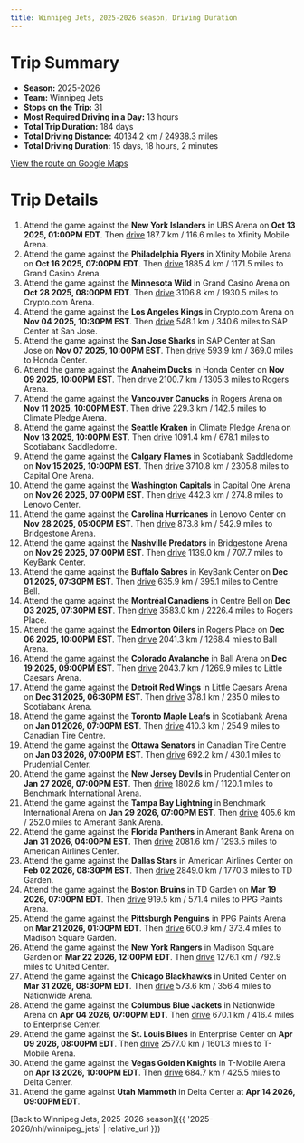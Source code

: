 ```yaml
---
title: Winnipeg Jets, 2025-2026 season, Driving Duration
---
```


# Trip Summary
- **Season:** 2025-2026
- **Team:** Winnipeg Jets
- **Stops on the Trip:** 31
- **Most Required Driving in a Day:** 13 hours
- **Total Trip Duration:** 184 days
- **Total Driving Distance:** 40134.2 km / 24938.3 miles
- **Total Driving Duration:** 15 days, 18 hours, 2 minutes

[View the route on Google Maps](https://www.google.com/maps/dir/UBS+Arena+New+York/Xfinity+Mobile+Arena+Philadelphia/Grand+Casino+Arena+Minnesota/Crypto.com+Arena+Los+Angeles/SAP+Center+at+San+Jose+San+Jose/Honda+Center+Anaheim/Rogers+Arena+Vancouver/Climate+Pledge+Arena+Seattle/Scotiabank+Saddledome+Calgary/Capital+One+Arena+Washington/Lenovo+Center+Carolina/Bridgestone+Arena+Nashville/KeyBank+Center+Buffalo/Centre+Bell+Montréal/Rogers+Place+Edmonton/Ball+Arena+Colorado/Little+Caesars+Arena+Detroit/Scotiabank+Arena+Toronto/Canadian+Tire+Centre+Ottawa/Prudential+Center+New+Jersey/Benchmark+International+Arena+Tampa+Bay/Amerant+Bank+Arena+Florida/American+Airlines+Center+Dallas/TD+Garden+Boston/PPG+Paints+Arena+Pittsburgh/Madison+Square+Garden+New+York/United+Center+Chicago/Nationwide+Arena+Columbus/Enterprise+Center+St.+Louis/T-Mobile+Arena+Vegas/Delta+Center+Utah)

# Trip Details
1. Attend the game against the **New York Islanders** in UBS Arena on **Oct 13 2025, 01:00PM EDT**. Then [drive](https://www.google.com/maps/dir/UBS+Arena+New+York/Xfinity+Mobile+Arena+Philadelphia) 187.7 km / 116.6 miles to Xfinity Mobile Arena.
2. Attend the game against the **Philadelphia Flyers** in Xfinity Mobile Arena on **Oct 16 2025, 07:00PM EDT**. Then [drive](https://www.google.com/maps/dir/Xfinity+Mobile+Arena+Philadelphia/Grand+Casino+Arena+Minnesota) 1885.4 km / 1171.5 miles to Grand Casino Arena.
3. Attend the game against the **Minnesota Wild** in Grand Casino Arena on **Oct 28 2025, 08:00PM EDT**. Then [drive](https://www.google.com/maps/dir/Grand+Casino+Arena+Minnesota/Crypto.com+Arena+Los+Angeles) 3106.8 km / 1930.5 miles to Crypto.com Arena.
4. Attend the game against the **Los Angeles Kings** in Crypto.com Arena on **Nov 04 2025, 10:30PM EST**. Then [drive](https://www.google.com/maps/dir/Crypto.com+Arena+Los+Angeles/SAP+Center+at+San+Jose+San+Jose) 548.1 km / 340.6 miles to SAP Center at San Jose.
5. Attend the game against the **San Jose Sharks** in SAP Center at San Jose on **Nov 07 2025, 10:00PM EST**. Then [drive](https://www.google.com/maps/dir/SAP+Center+at+San+Jose+San+Jose/Honda+Center+Anaheim) 593.9 km / 369.0 miles to Honda Center.
6. Attend the game against the **Anaheim Ducks** in Honda Center on **Nov 09 2025, 10:00PM EST**. Then [drive](https://www.google.com/maps/dir/Honda+Center+Anaheim/Rogers+Arena+Vancouver) 2100.7 km / 1305.3 miles to Rogers Arena.
7. Attend the game against the **Vancouver Canucks** in Rogers Arena on **Nov 11 2025, 10:00PM EST**. Then [drive](https://www.google.com/maps/dir/Rogers+Arena+Vancouver/Climate+Pledge+Arena+Seattle) 229.3 km / 142.5 miles to Climate Pledge Arena.
8. Attend the game against the **Seattle Kraken** in Climate Pledge Arena on **Nov 13 2025, 10:00PM EST**. Then [drive](https://www.google.com/maps/dir/Climate+Pledge+Arena+Seattle/Scotiabank+Saddledome+Calgary) 1091.4 km / 678.1 miles to Scotiabank Saddledome.
9. Attend the game against the **Calgary Flames** in Scotiabank Saddledome on **Nov 15 2025, 10:00PM EST**. Then [drive](https://www.google.com/maps/dir/Scotiabank+Saddledome+Calgary/Capital+One+Arena+Washington) 3710.8 km / 2305.8 miles to Capital One Arena.
10. Attend the game against the **Washington Capitals** in Capital One Arena on **Nov 26 2025, 07:00PM EST**. Then [drive](https://www.google.com/maps/dir/Capital+One+Arena+Washington/Lenovo+Center+Carolina) 442.3 km / 274.8 miles to Lenovo Center.
11. Attend the game against the **Carolina Hurricanes** in Lenovo Center on **Nov 28 2025, 05:00PM EST**. Then [drive](https://www.google.com/maps/dir/Lenovo+Center+Carolina/Bridgestone+Arena+Nashville) 873.8 km / 542.9 miles to Bridgestone Arena.
12. Attend the game against the **Nashville Predators** in Bridgestone Arena on **Nov 29 2025, 07:00PM EST**. Then [drive](https://www.google.com/maps/dir/Bridgestone+Arena+Nashville/KeyBank+Center+Buffalo) 1139.0 km / 707.7 miles to KeyBank Center.
13. Attend the game against the **Buffalo Sabres** in KeyBank Center on **Dec 01 2025, 07:30PM EST**. Then [drive](https://www.google.com/maps/dir/KeyBank+Center+Buffalo/Centre+Bell+Montréal) 635.9 km / 395.1 miles to Centre Bell.
14. Attend the game against the **Montréal Canadiens** in Centre Bell on **Dec 03 2025, 07:30PM EST**. Then [drive](https://www.google.com/maps/dir/Centre+Bell+Montréal/Rogers+Place+Edmonton) 3583.0 km / 2226.4 miles to Rogers Place.
15. Attend the game against the **Edmonton Oilers** in Rogers Place on **Dec 06 2025, 10:00PM EST**. Then [drive](https://www.google.com/maps/dir/Rogers+Place+Edmonton/Ball+Arena+Colorado) 2041.3 km / 1268.4 miles to Ball Arena.
16. Attend the game against the **Colorado Avalanche** in Ball Arena on **Dec 19 2025, 09:00PM EST**. Then [drive](https://www.google.com/maps/dir/Ball+Arena+Colorado/Little+Caesars+Arena+Detroit) 2043.7 km / 1269.9 miles to Little Caesars Arena.
17. Attend the game against the **Detroit Red Wings** in Little Caesars Arena on **Dec 31 2025, 06:30PM EST**. Then [drive](https://www.google.com/maps/dir/Little+Caesars+Arena+Detroit/Scotiabank+Arena+Toronto) 378.1 km / 235.0 miles to Scotiabank Arena.
18. Attend the game against the **Toronto Maple Leafs** in Scotiabank Arena on **Jan 01 2026, 07:00PM EST**. Then [drive](https://www.google.com/maps/dir/Scotiabank+Arena+Toronto/Canadian+Tire+Centre+Ottawa) 410.3 km / 254.9 miles to Canadian Tire Centre.
19. Attend the game against the **Ottawa Senators** in Canadian Tire Centre on **Jan 03 2026, 07:00PM EST**. Then [drive](https://www.google.com/maps/dir/Canadian+Tire+Centre+Ottawa/Prudential+Center+New+Jersey) 692.2 km / 430.1 miles to Prudential Center.
20. Attend the game against the **New Jersey Devils** in Prudential Center on **Jan 27 2026, 07:00PM EST**. Then [drive](https://www.google.com/maps/dir/Prudential+Center+New+Jersey/Benchmark+International+Arena+Tampa+Bay) 1802.6 km / 1120.1 miles to Benchmark International Arena.
21. Attend the game against the **Tampa Bay Lightning** in Benchmark International Arena on **Jan 29 2026, 07:00PM EST**. Then [drive](https://www.google.com/maps/dir/Benchmark+International+Arena+Tampa+Bay/Amerant+Bank+Arena+Florida) 405.6 km / 252.0 miles to Amerant Bank Arena.
22. Attend the game against the **Florida Panthers** in Amerant Bank Arena on **Jan 31 2026, 04:00PM EST**. Then [drive](https://www.google.com/maps/dir/Amerant+Bank+Arena+Florida/American+Airlines+Center+Dallas) 2081.6 km / 1293.5 miles to American Airlines Center.
23. Attend the game against the **Dallas Stars** in American Airlines Center on **Feb 02 2026, 08:30PM EST**. Then [drive](https://www.google.com/maps/dir/American+Airlines+Center+Dallas/TD+Garden+Boston) 2849.0 km / 1770.3 miles to TD Garden.
24. Attend the game against the **Boston Bruins** in TD Garden on **Mar 19 2026, 07:00PM EDT**. Then [drive](https://www.google.com/maps/dir/TD+Garden+Boston/PPG+Paints+Arena+Pittsburgh) 919.5 km / 571.4 miles to PPG Paints Arena.
25. Attend the game against the **Pittsburgh Penguins** in PPG Paints Arena on **Mar 21 2026, 01:00PM EDT**. Then [drive](https://www.google.com/maps/dir/PPG+Paints+Arena+Pittsburgh/Madison+Square+Garden+New+York) 600.9 km / 373.4 miles to Madison Square Garden.
26. Attend the game against the **New York Rangers** in Madison Square Garden on **Mar 22 2026, 12:00PM EDT**. Then [drive](https://www.google.com/maps/dir/Madison+Square+Garden+New+York/United+Center+Chicago) 1276.1 km / 792.9 miles to United Center.
27. Attend the game against the **Chicago Blackhawks** in United Center on **Mar 31 2026, 08:30PM EDT**. Then [drive](https://www.google.com/maps/dir/United+Center+Chicago/Nationwide+Arena+Columbus) 573.6 km / 356.4 miles to Nationwide Arena.
28. Attend the game against the **Columbus Blue Jackets** in Nationwide Arena on **Apr 04 2026, 07:00PM EDT**. Then [drive](https://www.google.com/maps/dir/Nationwide+Arena+Columbus/Enterprise+Center+St.+Louis) 670.1 km / 416.4 miles to Enterprise Center.
29. Attend the game against the **St. Louis Blues** in Enterprise Center on **Apr 09 2026, 08:00PM EDT**. Then [drive](https://www.google.com/maps/dir/Enterprise+Center+St.+Louis/T-Mobile+Arena+Vegas) 2577.0 km / 1601.3 miles to T-Mobile Arena.
30. Attend the game against the **Vegas Golden Knights** in T-Mobile Arena on **Apr 13 2026, 10:00PM EDT**. Then [drive](https://www.google.com/maps/dir/T-Mobile+Arena+Vegas/Delta+Center+Utah) 684.7 km / 425.5 miles to Delta Center.
31. Attend the game against **Utah Mammoth** in Delta Center at **Apr 14 2026, 09:00PM EDT**.

[Back to Winnipeg Jets, 2025-2026 season]({{ '2025-2026/nhl/winnipeg_jets' | relative_url }})

